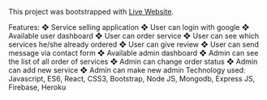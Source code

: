 

This project was bootstrapped with [Live Website](https://creative-agency-6b145.web.app/).

Features:
❖ Service selling application
❖ User can login with google
❖ Available user dashboard
❖ User can order service
❖ User can see which services he/she already ordered
❖ User can give review
❖ User can send message via contact form
❖ Available admin dashboard
❖ Admin can see the list of all order of services
❖ Admin can change order status
❖ Admin can add new service
❖ Admin can make new admin
Technology used:
Javascript, ES6, React, CSS3, Bootstrap, Node JS, Mongodb, Express JS, Firebase, Heroku

